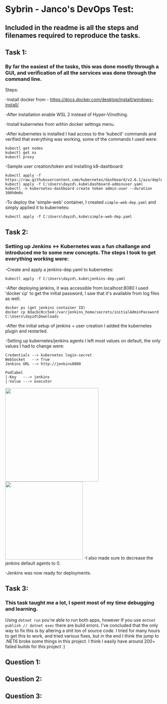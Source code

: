 # Sybrin - Janco's DevOps Test:

## Included in the readme is all the steps and filenames required to reproduce the tasks.


## Task 1:
### By far the easiest of the tasks, this was done mostly through a GUI, and verification of all the services was done through the command line.
Steps:

-Install docker from - https://docs.docker.com/desktop/install/windows-install/

-After installation enable WSL 2 instead of Hyper-V/nothing.

-Install kubernetes from within docker settings menu.



-After kubernetes is installed I had access to the 'kubectl' commands and verified that everything was working,  some of the commands I used were:

```
kubectl get nodes
kubectl get ns
kubectl proxy
```



-Sample user creation/token and installing k8-dashboard:
```
kubectl apply -f https://raw.githubusercontent.com/kubernetes/dashboard/v2.6.1/aio/deploy/recommended.yaml
kubectl apply -f C:\Users\dayzd\.kube\dashboard-adminuser.yaml 
kubectl -n kubernetes-dashboard create token admin-user --duration 300h0m0s
```



-To deploy the 'simple-web' container, I created `simple-web-dep.yaml` and simply applied it to kubernetes:
```
kubectl apply -f C:\Users\dayzd\.kube\simple-web-dep.yaml
```

## Task 2:
### Setting up Jenkins <-> Kubernetes was a fun challange and introduced me to some new concepts. The steps I took to get everything working were:
-Create and apply a jenkins-dep.yaml to kubernetes:
```
kubectl apply -f C:\Users\dayzd\.kube\jenkins-dep.yaml
```
-After deploying jenkins, it was accessible from localhost:8080 I used 'docker cp' to get the initial password, I saw that it's available from log files as well.
```
docker ps (get jenkins container ID)
docker cp 8dacbc0cc5e4:/var/jenkins_home/secrets/initialAdminPassword C:\Users\dayzd\Downloads
```
-After the initial setup of jenkins + user creation I added the kubernetes plugin and restarted.

-Setting up kubernetes/jenkins agents I left most values on default, the only values I had to change were:
```
Credentials --> kubernetes login-secret
WebSocket   --> True
Jenkins URL --> http://jenkins8080

Podlabel
|-Key   ---> jenkins
|-Value ---> executor
```
<img src="https://i.imgur.com/NwPyqfk.png" height="300" />
<img src="https://i.imgur.com/V5iMLkE.png" height="250" />
-I also made sure to decrease the jenkins default agents to 0.

-Jenkins was now ready for deployments.


## Task 3:
### This task taught me a lot, I spent most of my time debugging and learning.
Using `dotnet run` you're able to run both apps, however If you use `dotnet publish // dotnet exec` there are build errors. I've concluded that the only way to fix this is by altering a shit ton of source code. I tried for many hours to get this to work, and tried various fixes, but in the end I think the jump to .NET6 broke some things in this project. I think I easily have around 200+ failed builds for this project :) 


## Question 1:





## Question 2:




## Question 3:
